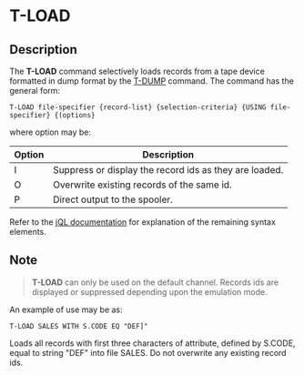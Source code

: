 # T-LOAD

<PageHeader />

## Description

The **T-LOAD** command selectively loads records from a tape device formatted in dump format by the [T-DUMP](./../t-dump) command. The command has the general form:

```
T-LOAD file-specifier {record-list} {selection-criteria} {USING file-specifier} {(options}
```

where option may be:

| Option | Description |
| --- | --- |
| I | Suppress or display the record ids as they are loaded. |
| O | Overwrite existing records of the same id. |
| P | Direct output to the spooler. |

Refer to the [jQL documentation](./../../jql/README.md) for explanation of the remaining syntax elements.

## Note

> **T-LOAD** can only be used on the default channel. Records ids are displayed or suppressed depending upon the emulation mode.

An example of use may be as:

```
T-LOAD SALES WITH S.CODE EQ "DEF]"
```

Loads all records with first three characters of attribute, defined by S.CODE, equal to string "DEF" into file SALES. Do not overwrite any existing record ids.

<PageFooter />
